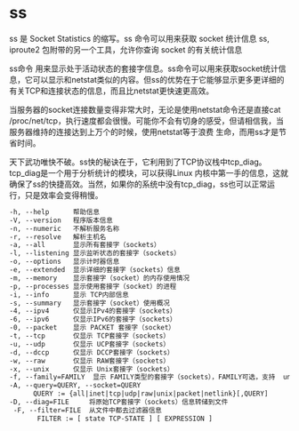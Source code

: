 # ss

ss 是 Socket Statistics 的缩写。ss 命令可以用来获取 socket 统计信息
ss, iproute2 包附带的另一个工具，允许你查询 socket 的有关统计信息

ss命令 用来显示处于活动状态的套接字信息。ss命令可以用来获取socket统计信息，它可以显示和netstat类似的内容。但ss的优势在于它能够显示更多更详细的有关TCP和连接状态的信息，而且比netstat更快速更高效。

当服务器的socket连接数量变得非常大时，无论是使用netstat命令还是直接cat /proc/net/tcp，执行速度都会很慢。可能你不会有切身的感受，但请相信我，当服务器维持的连接达到上万个的时候，使用netstat等于浪费 生命，而用ss才是节省时间。

天下武功唯快不破。ss快的秘诀在于，它利用到了TCP协议栈中tcp_diag。tcp_diag是一个用于分析统计的模块，可以获得Linux 内核中第一手的信息，这就确保了ss的快捷高效。当然，如果你的系统中没有tcp_diag，ss也可以正常运行，只是效率会变得稍慢。

```txt
-h, --help      帮助信息
-V, --version   程序版本信息
-n, --numeric   不解析服务名称
-r, --resolve   解析主机名
-a, --all       显示所有套接字（sockets）
-l, --listening 显示监听状态的套接字（sockets）
-o, --options   显示计时器信息
-e, --extended  显示详细的套接字（sockets）信息
-m, --memory    显示套接字（socket）的内存使用情况
-p, --processes 显示使用套接字（socket）的进程
-i, --info      显示 TCP内部信息
-s, --summary   显示套接字（socket）使用概况
-4, --ipv4      仅显示IPv4的套接字（sockets）
-6, --ipv6      仅显示IPv6的套接字（sockets）
-0, --packet    显示 PACKET 套接字（socket）
-t, --tcp       仅显示 TCP套接字（sockets）
-u, --udp       仅显示 UCP套接字（sockets）
-d, --dccp      仅显示 DCCP套接字（sockets）
-w, --raw       仅显示 RAW套接字（sockets）
-x, --unix      仅显示 Unix套接字（sockets）
-f, --family=FAMILY  显示 FAMILY类型的套接字（sockets），FAMILY可选，支持  unix, inet, inet6, link, netlink
-A, --query=QUERY, --socket=QUERY
      QUERY := {all|inet|tcp|udp|raw|unix|packet|netlink}[,QUERY]
-D, --diag=FILE     将原始TCP套接字（sockets）信息转储到文件
 -F, --filter=FILE  从文件中都去过滤器信息
       FILTER := [ state TCP-STATE ] [ EXPRESSION ]
```

